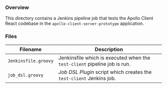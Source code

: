 ### Overview

This directory contains a Jenkins pipeline job that tests the Apollo Client React codebase in the 
`apollo-client-server-prototype` application.

### Files

| Filename                  | Description                                                                           |
|---------------------------|---------------------------------------------------------------------------------------|
| `Jenkinsfile.groovy`      | Jenkinsfile which is executed when the `test-client` pipeline job is run.             |
| `job_dsl.groovy`          | *Job DSL Plugin* script which creates the `test-client` Jenkins job.                  |